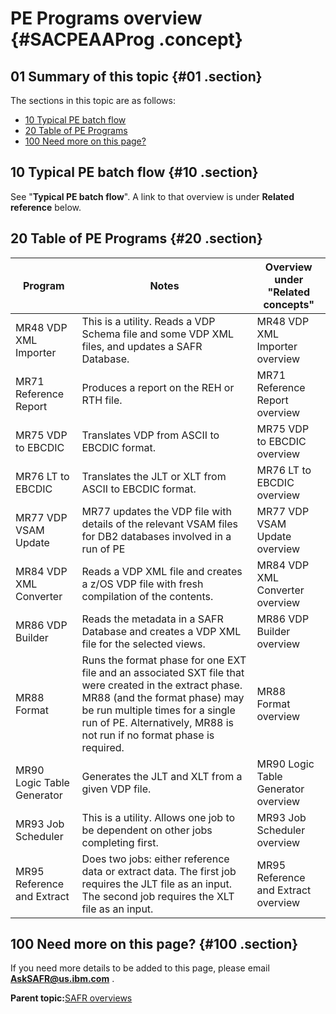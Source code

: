 # PE Programs overview {#SACPEAAProg .concept}

## 01 Summary of this topic {#01 .section}

The sections in this topic are as follows:

-   [10 Typical PE batch flow](SACPEAAProg.md#10)
-   [20 Table of PE Programs](SACPEAAProg.md#20)
-   [100 Need more on this page?](SACPEAAProg.md#100)

## 10 Typical PE batch flow {#10 .section}

See "**Typical PE batch flow**". A link to that overview is under **Related reference** below.

## 20 Table of PE Programs {#20 .section}

|Program|Notes|Overview under "Related concepts"|
|-------|-----|---------------------------------|
|MR48 VDP XML Importer|This is a utility. Reads a VDP Schema file and some VDP XML files, and updates a SAFR Database.|MR48 VDP XML Importer overview|
|MR71 Reference Report|Produces a report on the REH or RTH file.|MR71 Reference Report overview|
|MR75 VDP to EBCDIC|Translates VDP from ASCII to EBCDIC format.|MR75 VDP to EBCDIC overview|
|MR76 LT to EBCDIC|Translates the JLT or XLT from ASCII to EBCDIC format.|MR76 LT to EBCDIC overview|
|MR77 VDP VSAM Update|MR77 updates the VDP file with details of the relevant VSAM files for DB2 databases involved in a run of PE|MR77 VDP VSAM Update overview|
|MR84 VDP XML Converter|Reads a VDP XML file and creates a z/OS VDP file with fresh compilation of the contents.|MR84 VDP XML Converter overview|
|MR86 VDP Builder|Reads the metadata in a SAFR Database and creates a VDP XML file for the selected views.|MR86 VDP Builder overview|
|MR88 Format|Runs the format phase for one EXT file and an associated SXT file that were created in the extract phase. MR88 \(and the format phase\) may be run multiple times for a single run of PE. Alternatively, MR88 is not run if no format phase is required.|MR88 Format overview|
|MR90 Logic Table Generator|Generates the JLT and XLT from a given VDP file.|MR90 Logic Table Generator overview|
|MR93 Job Scheduler|This is a utility. Allows one job to be dependent on other jobs completing first.|MR93 Job Scheduler overview|
|MR95 Reference and Extract|Does two jobs: either reference data or extract data. The first job requires the JLT file as an input. The second job requires the XLT file as an input.|MR95 Reference and Extract overview|

## 100 Need more on this page? {#100 .section}

If you need more details to be added to this page, please email **AskSAFR@us.ibm.com** .

**Parent topic:**[SAFR overviews](../html/AAR450Overviews.md)

